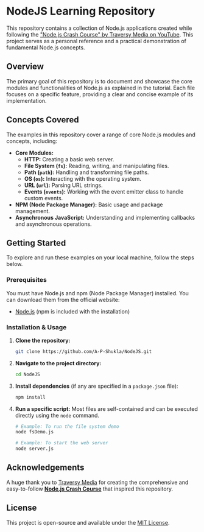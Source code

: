 # NodeJS Learning Repository

This repository contains a collection of Node.js applications created while following the ["Node.js Crash Course" by Traversy Media on YouTube](https://www.youtube.com/watch?v=32M1al-Y6Ag). This project serves as a personal reference and a practical demonstration of fundamental Node.js concepts.

## Overview

The primary goal of this repository is to document and showcase the core modules and functionalities of Node.js as explained in the tutorial. Each file focuses on a specific feature, providing a clear and concise example of its implementation.

## Concepts Covered

The examples in this repository cover a range of core Node.js modules and concepts, including:

*   **Core Modules:**
    *   **HTTP:** Creating a basic web server.
    *   **File System (`fs`):** Reading, writing, and manipulating files.
    *   **Path (`path`):** Handling and transforming file paths.
    *   **OS (`os`):** Interacting with the operating system.
    *   **URL (`url`):** Parsing URL strings.
    *   **Events (`events`):** Working with the event emitter class to handle custom events.
*   **NPM (Node Package Manager):** Basic usage and package management.
*   **Asynchronous JavaScript:** Understanding and implementing callbacks and asynchronous operations.

## Getting Started

To explore and run these examples on your local machine, follow the steps below.

### Prerequisites

You must have Node.js and npm (Node Package Manager) installed. You can download them from the official website:

*   [Node.js](https://nodejs.org/) (npm is included with the installation)

### Installation & Usage

1.  **Clone the repository:**
    ```sh
    git clone https://github.com/A-P-Shukla/NodeJS.git
    ```

2.  **Navigate to the project directory:**
    ```sh
    cd NodeJS
    ```

3.  **Install dependencies** (if any are specified in a `package.json` file):
    ```sh
    npm install
    ```

4.  **Run a specific script:**
    Most files are self-contained and can be executed directly using the `node` command.
    ```sh
    # Example: To run the file system demo
    node fsDemo.js

    # Example: To start the web server
    node server.js
    ```

## Acknowledgements

A huge thank you to [Traversy Media](https://www.youtube.com/c/TraversyMedia) for creating the comprehensive and easy-to-follow **[Node.js Crash Course](https://www.youtube.com/watch?v=32M1al-Y6Ag)** that inspired this repository.

## License

This project is open-source and available under the [MIT License](LICENSE).
